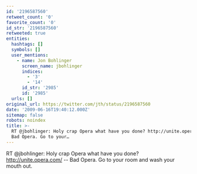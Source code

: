 ```yaml
---
id: '2196587560'
retweet_count: '0'
favorite_count: '0'
id_str: '2196587560'
retweeted: true
entities:
  hashtags: []
  symbols: []
  user_mentions:
    - name: Jon Bohlinger
      screen_name: jbohlinger
      indices:
        - '3'
        - '14'
      id_str: '2985'
      id: '2985'
  urls: []
original_url: https://twitter.com/jth/status/2196587560
date: '2009-06-16T19:40:12.000Z'
sitemap: false
robots: noindex
title: >-
  RT @jbohlinger: Holy crap Opera what have you done? http://unite.opera.com/ --
  Bad Opera. Go to your…
---
```


RT @jbohlinger: Holy crap Opera what have you done? http://unite.opera.com/ -- Bad Opera. Go to your room and wash your mouth out.